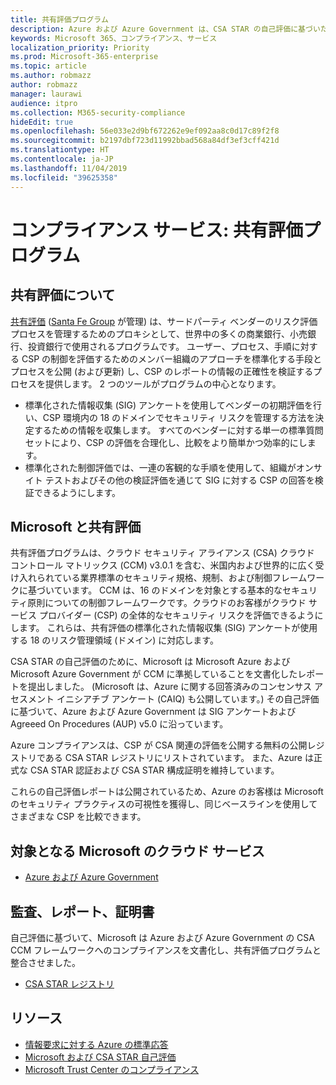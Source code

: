```yaml
---
title: 共有評価プログラム
description: Azure および Azure Government は、CSA STAR の自己評価に基づいた共有評価プログラムのリスク評価ツールをサポートしています。
keywords: Microsoft 365、コンプライアンス、サービス
localization_priority: Priority
ms.prod: Microsoft-365-enterprise
ms.topic: article
ms.author: robmazz
author: robmazz
manager: laurawi
audience: itpro
ms.collection: M365-security-compliance
hideEdit: true
ms.openlocfilehash: 56e033e2d9bf672262e9ef092aa8c0d17c89f2f8
ms.sourcegitcommit: b2197dbf723d11992bbad568a84df3ef3cff421d
ms.translationtype: HT
ms.contentlocale: ja-JP
ms.lasthandoff: 11/04/2019
ms.locfileid: "39625358"
---
```

# <a name="compliance-offering-shared-assessments-program"></a>コンプライアンス サービス: 共有評価プログラム

## <a name="about-shared-assessments"></a>共有評価について

[共有評価](https://sharedassessments.org/) ([Santa Fe Group](https://www.santa-fe-group.com/) が管理) は、サードパーティ ベンダーのリスク評価プロセスを管理するためのプロキシとして、世界中の多くの商業銀行、小売銀行、投資銀行で使用されるプログラムです。 ユーザー、プロセス、手順に対する CSP の制御を評価するためのメンバー組織のアプローチを標準化する手段とプロセスを公開 (および更新) し、CSP のレポートの情報の正確性を検証するプロセスを提供します。 2 つのツールがプログラムの中心となります。 

- 標準化された情報収集 (SIG) アンケートを使用してベンダーの初期評価を行い、CSP 環境内の 18 のドメインでセキュリティ リスクを管理する方法を決定するための情報を収集します。 すべてのベンダーに対する単一の標準質問セットにより、CSP の評価を合理化し、比較をより簡単かつ効率的にします。
- 標準化された制御評価では、一連の客観的な手順を使用して、組織がオンサイト テストおよびその他の検証評価を通じて SIG に対する CSP の回答を検証できるようにします。

## <a name="microsoft-and-shared-assessments"></a>Microsoft と共有評価

共有評価プログラムは、クラウド セキュリティ アライアンス (CSA) クラウド コントロール マトリックス (CCM) v3.0.1 を含む、米国内および世界的に広く受け入れられている業界標準のセキュリティ規格、規制、および制御フレームワークに基づいています。 CCM は、16 のドメインを対象とする基本的なセキュリティ原則についての制御フレームワークです。クラウドのお客様がクラウド サービス プロバイダー (CSP) の全体的なセキュリティ リスクを評価できるようにします。 これらは、共有評価の標準化された情報収集 (SIG) アンケートが使用する 18 のリスク管理領域 (ドメイン) に対応します。

CSA STAR の自己評価のために、Microsoft は Microsoft Azure および Microsoft Azure Government が CCM に準拠していることを文書化したレポートを提出しました。 (Microsoft は、Azure に関する回答済みのコンセンサス アセスメント イニシアチブ アンケート (CAIQ) も公開しています。) その自己評価に基づいて、Azure および Azure Government は SIG アンケートおよび Agreeed On Procedures (AUP) v5.0 に沿っています。

Azure コンプライアンスは、CSP が CSA 関連の評価を公開する無料の公開レジストリである CSA STAR レジストリにリストされています。 また、Azure は正式な CSA STAR 認証および CSA STAR 構成証明を維持しています。

これらの自己評価レポートは公開されているため、Azure のお客様は Microsoft のセキュリティ プラクティスの可視性を獲得し、同じベースラインを使用してさまざまな CSP を比較できます。

## <a name="microsoft-in-scope-cloud-services"></a>対象となる Microsoft のクラウド サービス

- [Azure および Azure Government](https://aka.ms/AzureCompliance)

## <a name="audits-reports-and-certificates"></a>監査、レポート、証明書

自己評価に基づいて、Microsoft は Azure および Azure Government の CSA CCM フレームワークへのコンプライアンスを文書化し、共有評価プログラムと整合させました。

- [CSA STAR レジストリ](https://aka.ms/Azure_STAR)

## <a name="resources"></a>リソース

- [情報要求に対する Azure の標準応答](https://gallery.technet.microsoft.com/Azure-Standard-Response-to-5de19cb6)
- [Microsoft および CSA STAR 自己評価](offering-csa-star-self-assessment.md)
- [Microsoft Trust Center のコンプライアンス](https://www.microsoft.com/trust-center/compliance/compliance-overview)
